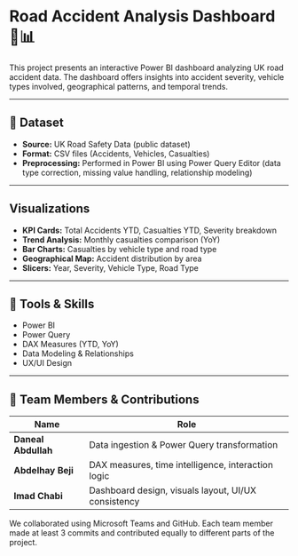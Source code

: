 # Road Accident Analysis Dashboard 🚧📊

This project presents an interactive Power BI dashboard analyzing UK road accident data. The dashboard offers insights into accident severity, vehicle types involved, geographical patterns, and temporal trends.

---

## 📁 Dataset

- **Source:** UK Road Safety Data (public dataset)
- **Format:** CSV files (Accidents, Vehicles, Casualties)
- **Preprocessing:** Performed in Power BI using Power Query Editor (data type correction, missing value handling, relationship modeling)

---

##  Visualizations

- **KPI Cards:** Total Accidents YTD, Casualties YTD, Severity breakdown
- **Trend Analysis:** Monthly casualties comparison (YoY)
- **Bar Charts:** Casualties by vehicle type and road type
- **Geographical Map:** Accident distribution by area
- **Slicers:** Year, Severity, Vehicle Type, Road Type

---

## 🧠 Tools & Skills

- Power BI
- Power Query
- DAX Measures (YTD, YoY)
- Data Modeling & Relationships
- UX/UI Design

---

## 👥 Team Members & Contributions

| Name             | Role                                                      |
|------------------|------------------------------------------------------------|
| **Daneal Abdullah** | Data ingestion & Power Query transformation               |
| **Abdelhay Beji**   | DAX measures, time intelligence, interaction logic       |
| **Imad Chabi**      | Dashboard design, visuals layout, UI/UX consistency      |

We collaborated using Microsoft Teams and GitHub. Each team member made at least 3 commits and contributed equally to different parts of the project.
